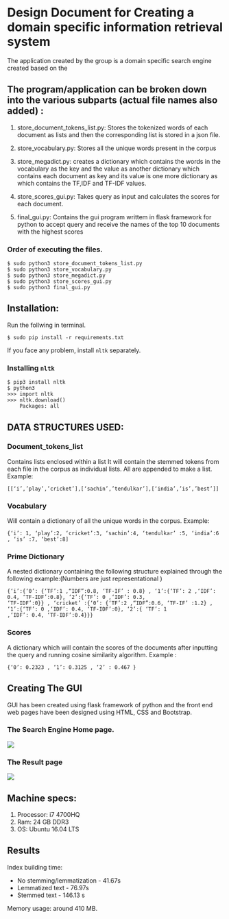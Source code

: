 # Design Document for Creating a domain specific information retrieval system
The application created by the group is a domain specific search engine created based on the

## The program/application can be broken down into the various subparts (actual file names also added) :
1. store_document_tokens_list.py: 
Stores the tokenized words of each document as lists and then the corresponding list is stored in a json file.

2. store_vocabulary.py: 
Stores all the unique words present in the corpus

3. store_megadict.py: 
creates a dictionary which contains the words in the vocabulary as the key and the
value as another dictionary which contains each document as key and its value is one more dictionary as which contains the TF,IDF and TF-IDF values.

4. store_scores_gui.py: 
Takes query as input and calculates the scores for each document.

5. final_gui.py: Contains the gui program writtem in flask framework for python to accept query and receive the names of the top 10 documents with the highest scores

### Order of executing the files.
```
$ sudo python3 store_document_tokens_list.py
$ sudo python3 store_vocabulary.py
$ sudo python3 store_megadict.py
$ sudo python3 store_scores_gui.py
$ sudo python3 final_gui.py
```
## Installation:

Run the follwing in terminal.
```
$ sudo pip install -r requirements.txt
```
If you face any problem, install `nltk` separately.

### Installing `nltk`

```
$ pip3 install nltk
$ python3
>>> import nltk
>>> nltk.download()
	Packages: all
```


## DATA STRUCTURES USED:

### Document_tokens_list 
Contains lists enclosed within a list
It will contain the stemmed tokens from each file in the corpus as individual lists. All are appended to
make a list. Example: 
```
[[‘i’,’play’,’cricket’],[‘sachin’,’tendulkar’],[‘india’,’is’,’best’]]
``` 
### Vocabulary
Will contain a dictionary of all the unique words in the corpus. Example: 
```
{‘i’: 1, ‘play’:2, ‘cricket’:3, ‘sachin’:4, ‘tendulkar’ :5, ‘india’:6 , ‘is’ :7, ‘best’:8]
```
### Prime Dictionary
A nested dictionary containing the following structure explained through the following example:(Numbers are just representational )

```
{‘i’:{‘0’: {‘TF’:1 ,“IDF”:0.8, ‘TF-IF’ : 0.8} , ‘1’:{‘TF’: 2 ,‘IDF’: 0.4, ‘TF-IDF’:0.8}, ‘2’:{‘TF’: 0 ,‘IDF’: 0.3,
‘TF-IDF’:0}} , ‘cricket’ :{‘0’: {‘TF’:2 ,“IDF”:0.6, ‘TF-IF’ :1.2} , ‘1’:{‘TF’: 0 ,‘IDF’: 0.4, ‘TF-IDF’:0}, ‘2’:{ ‘TF’: 1
,‘IDF’: 0.4, ‘TF-IDF’:0.4}}}
```
### Scores
A dictionary which will contain the scores of the documents after inputting the query and running cosine similarity algorithm. Example :
```
{‘0’: 0.2323 , ‘1’: 0.3125 , ‘2’ : 0.467 }
```
## Creating The GUI
GUI has been created using flask framework of python and the front end web pages have been designed using HTML, CSS and Bootstrap.

### The Search Engine Home page.

![](https://i.imgur.com/uIDeHaq.png?1)

### The Result page

![](https://i.imgur.com/LrN9dEA.png)
## Machine specs:
1. Processor: i7 4700HQ
2. Ram: 24 GB DDR3
3. OS: Ubuntu 16.04 LTS

## Results
Index building time:
- No stemming/lemmatization - 41.67s
- Lemmatized text - 76.97s
- Stemmed text - 146.13 s

Memory usage: around 410 MB.